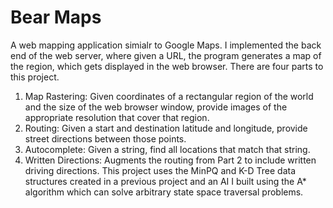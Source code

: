 # Bear Maps
A web mapping application simialr to Google Maps. I implemented the back end of the web server, where given a URL, the program generates a map of the region, which
gets displayed in the web browser. There are four parts to this project.
1. Map Rastering: Given coordinates of a rectangular region of the world and the size of the web browser window, provide images of the appropriate resolution that cover that region.
2. Routing: Given a start and destination latitude and longitude, provide street directions between those points.
3. Autocomplete: Given a string, find all locations that match that string.
4. Written Directions: Augments the routing from Part 2 to include written driving directions.
This project uses the MinPQ and K-D Tree data structures created in a previous project and an AI I built using the A* algorithm which can solve arbitrary state space traversal problems.
